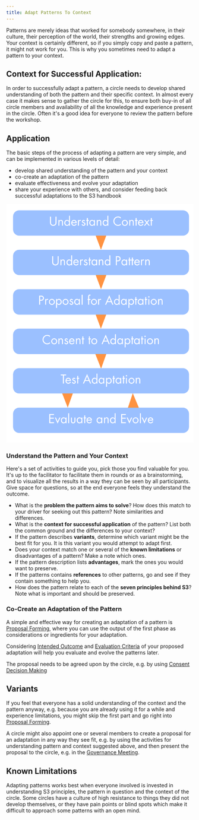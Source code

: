 ```yaml
---
title: Adapt Patterns To Context
---
```



Patterns are merely ideas that worked for somebody somewhere, in their culture, their perception of the world, their strengths and growing edges. Your context is certainly different, so if you simply copy and paste a pattern, it might not work for you. This is why you sometimes need to adapt a pattern to your context. 

  
## Context for Successful Application:

In order to successfully adapt a pattern, a circle needs to develop shared understanding of both the pattern and their specific context. In almost every case it makes sense to gather the circle for this, to ensure both buy-in of all circle members and availability of all the knowledge and experience present in the circle. Often it's a good idea for everyone to review the pattern before the workshop.

  
## Application

The basic steps of the process of adapting a pattern are very simple, and can be implemented in various levels of detail:

* develop shared understanding of the pattern and your context
* co-create an adaptation of the pattern
* evaluate effectiveness and evolve your adaptation
* share your experience with others, and consider feeding back successful adaptations to the S3 handbook


![Adapting a pattern to context](img/agreements/adapt-pattern-to-context.png)

### Understand the Pattern and Your Context ###

Here's a set of activities to guide you, pick those you find valuable for you. It's up to the facilitator to facilitate them in rounds or as a brainstorming, and to visualize all the results in a way they can be seen by all participants. Give space for questions, so at the end everyone feels they understand the outcome.

* What is the **problem the pattern aims to solve**? How does this match to your driver for seeking out this pattern? Note similarities and differences. 
* What is the **context for successful application** of the pattern? List both the common ground and the differences to your context? 
* If the pattern describes **variants**, determine which variant might be the best fit for you. It is this variant you would attempt to adapt first.
* Does your context match one or several of the **known limitations** or disadvantages of a pattern? Make a note which ones.
* If the pattern description lists **advantages**, mark the ones you would want to preserve.
* If the patterns contains **references** to other patterns, go and see if they contain something  to help you.
* How does the pattern relate to each of the **seven principles behind S3**? Note what is important and should be preserved.


### Co-Create an Adaptation of the Pattern ###

A simple and effective way for creating an adaptation of a pattern is [Proposal Forming](proposal-forming.md), where you can use the output of the first phase as considerations or ingredients for your adaptation.

Considering [Intended Outcome](intended-outcome.md) and [Evaluation Criteria](evaluation-criteria.md)  of your proposed adaptation will help you evaluate and evolve the patterns later.

The proposal needs to be agreed upon by the circle, e.g. by using [Consent Decision Making](consent-decision-making.md)


## Variants ##

If you feel that everyone has a solid understanding of the context and the pattern anyway, e.g. because you are already using it for a while and experience limitations, you might skip the first part and go right into [Proposal Forming](proposal-forming.md).

A circle might also appoint one or several members to create a proposal for an adaptation in any way they see fit, e.g. by using the activities for understanding pattern and context suggested above, and then present the proposal to the circle, e.g. in the [Governance Meeting](governance-meeting.md).


## Known Limitations ##

Adapting patterns works best when everyone involved is invested in understanding S3 principles, the pattern in question and the context of the circle. Some circles have a culture of high resistance to things they did not develop themselves, or they have pain points or blind spots which make it difficult to approach some patterns with an open mind.


